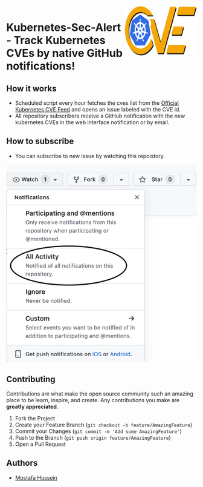 <img align="right" width="190" height="130" src="resources/k8s-sec-alert.svg">

# Kubernetes-Sec-Alert - Track Kubernetes CVEs by native GitHub notifications!

## How it works
- Scheduled script every hour fetches the cves list from the [Official Kubernetes CVE Feed](https://kubernetes.io/docs/reference/issues-security/official-cve-feed/) and opens an issue labeled with the CVE id.
- All repository subscribers receive a GitHub notification with the new kubernetes CVEs in the web interface notification or by email.

## How to subscribe
- You can subscribe to new issue by watching this repoistory.

![watch-repo](resources/watch-repo.png)

## Contributing
Contributions are what make the open source community such an amazing place to be learn, inspire, and create. Any contributions you make are **greatly appreciated**.

1. Fork the Project
2. Create your Feature Branch (`git checkout -b feature/AmazingFeature`)
3. Commit your Changes (`git commit -m 'Add some AmazingFeature'`)
4. Push to the Branch (`git push origin feature/AmazingFeature`)
5. Open a Pull Request

## Authors
- [Mostafa Hussein](https://github.com/mostafahussein)